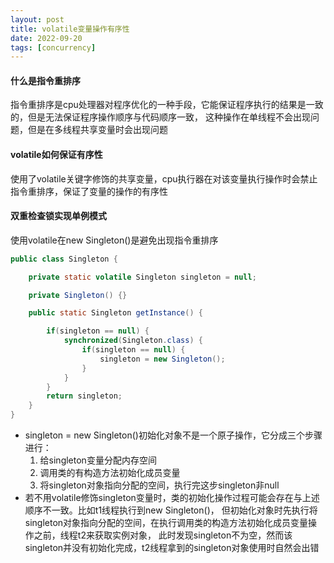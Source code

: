 ```yaml
---
layout: post
title: volatile变量操作有序性
date: 2022-09-20
tags: [concurrency]
---
```


#### 什么是指令重排序
指令重排序是cpu处理器对程序优化的一种手段，它能保证程序执行的结果是一致的，但是无法保证程序操作顺序与代码顺序一致，
这种操作在单线程不会出现问题，但是在多线程共享变量时会出现问题

#### volatile如何保证有序性
使用了volatile关键字修饰的共享变量，cpu执行器在对该变量执行操作时会禁止指令重排序，保证了变量的操作的有序性

#### 双重检查锁实现单例模式
使用volatile在new Singleton()是避免出现指令重排序
```java
public class Singleton {

    private static volatile Singleton singleton = null;

    private Singleton() {}

    public static Singleton getInstance() {

        if(singleton == null) {
            synchronized(Singleton.class) {
                if(singleton == null) {
                    singleton = new Singleton();
                }
            }
        }
        return singleton;
    }
}
```
- singleton = new Singleton()初始化对象不是一个原子操作，它分成三个步骤进行：
    1. 给singleton变量分配内存空间
    2. 调用类的有构造方法初始化成员变量
    3. 将singleton对象指向分配的空间，执行完这步singleton非null
- 若不用volatile修饰singleton变量时，类的初始化操作过程可能会存在与上述顺序不一致。比如t1线程执行到new Singleton()，
但初始化对象时先执行将singleton对象指向分配的空间，在执行调用类的构造方法初始化成员变量操作之前，线程t2来获取实例对象，
此时发现singleton不为空，然而该singleton并没有初始化完成，t2线程拿到的singleton对象使用时自然会出错


